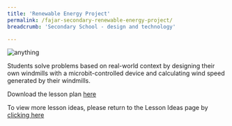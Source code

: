 ```yaml
---
title: 'Renewable Energy Project'
permalink: /fajar-secondary-renewable-energy-project/
breadcrumb: 'Secondary School - design and technology'

---
```



![anything](/images/in-schools/digital-maker/lesson-plans/secondary/fajar-secondary.jpg)

Students solve problems based on real-world context by designing their own windmills with a microbit-controlled device and calculating wind speed generated by their windmills.

Download the lesson plan [here](/files/lesson-plans/secondary-schools/design-and-technology/fajar-renewable-energy-lesson-plan.pdf)

To view more lesson ideas, please return to the Lesson Ideas page by [clicking here](/in-schools/digital-maker/lesson-ideas-secondary/)
